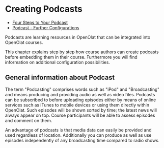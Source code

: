 # Creating Podcasts

  * [Four Steps to Your Podcast](Four_Steps_to_Your_Podcast.md)
  * [Podcast - Further Configurations](Podcast+-+Further+Configurations.html)

  

Podcasts are learning resources in OpenOlat that can be integrated into
OpenOlat courses.

This chapter explains step by step how course authors can create podcasts
before embedding them in their course. Furthermore you will find information
on additional configuration possibilities.

## General information about Podcast

The term "Podcasting" comprises words such as "iPod" and "Broadcasting" and
means producing and providing audio as well as video files. Podcasts can be
subscribed to before uploading episodes either by means of online services
such as iTunes to mobile devices or using them directly within OpenOlat. Such
episodes will be shown sorted by time; the latest news will always appear on
top. Course participants will be able to assess episodes and comment on them.

An advantage of podcasts is that media data can easily be provided and used
regardless of location. Additionally you can produce as well as use episodes
independently of any broadcasting time compared to radio shows.


